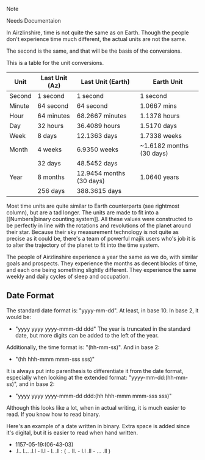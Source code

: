 
> [!NOTE]
> Needs Documentaion

In Airzlinshire, time is not quite the same as on Earth. Though the people don't experience time much different, the actual units are not the same.

The second is the same, and that will be the basis of the conversions.

This is a table for the unit conversions.

| Unit   | Last Unit (Az) | Last Unit (Earth)        | Earth Unit               |
| ------ | -------------- | ------------------------ | ------------------------ |
| Second | 1 second       | 1 second                 | 1 second                 |
| Minute | 64 second      | 64 second                | 1.0667 mins              |
| Hour   | 64 minutes     | 68.2667 minutes          | 1.1378 hours             |
| Day    | 32 hours       | 36.4089 hours            | 1.5170 days              |
| Week   | 8 days         | 12.1363 days             | 1.7338 weeks             |
| Month  | 4 weeks        | 6.9350 weeks             | ~1.6182 months (30 days) |
|        | 32 days        | 48.5452 days             |                          |
| Year   | 8 months       | 12.9454 months (30 days) | 1.0640 years             |
|        | 256 days       | 388.3615 days            |                          |

Most time units are quite similar to Earth counterparts (see rightmost column), but are a tad longer. The units are made to fit into a [[Numbers|binary counting system]]. All these values were constructed to be perfectly in line with the rotations and revolutions of the planet around their star. Because their sky measurement technology is not quite as precise as it could be, there's a team of powerful majik users who's job it is to alter the trajectory of the planet to fit into the time system.

The people of Airzlinshire experience a year the same as we do, with similar goals and prospects. They experience the months as decent blocks of time, and each one being something slightly different. They experience the same weekly and daily cycles of sleep and occupation.

## Date Format
The standard date format is: "yyyy-mm-dd". At least, in base 10. In base 2, it would be:
- "yyyy yyyy yyyy-mmm-dd ddd"
The year is truncated in the standard date, but more digits can be added to the left of the year.

Additionally, the time format is: "(hh-mm-ss)". And in base 2:
- "(hh hhh-mmm mmm-sss sss)"

It is always put into parenthesis to differentiate it from the date format, especially when looking at the extended format: "yyyy-mm-dd:(hh-mm-ss)", and in base 2:
- "yyyy yyyy yyyy-mmm-dd ddd:(hh hhh-mmm mmm-sss sss)"

Although this looks like a lot, when in actual writing, it is much easier to read. If you know how to read binary.

Here's an example of a date written in binary. Extra space is added since it's digital, but it is easier to read when hand written.
- 1157-05-19:(06-43-03)
- .l.. l... .l.l - l.l - l. .ll : ( .. ll. - l.l .ll - ... .ll )